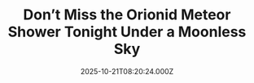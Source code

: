 ---
title: "Don’t Miss the Orionid Meteor Shower Tonight Under a Moonless Sky"
date: 2025-10-21T08:20:24.000Z
category: Human Kindness
externalLink: "https://www.goodnewsnetwork.org/dont-miss-the-orionid-meteor-shower-tonight-under-a-moonless-sky/"
image: ""
excerpt: "During the nights of October 20th and 21st, the Earth will experience the peak stream of the Orionid Meteor Shower, a particularly active shower where viewers can see between 10 and 20 shooting stars per hour. Especially advantageous this year will be the Orionids’ appearance at the time of the New Moon, meaning no natural […] The post Don’t Miss…"
---